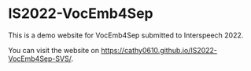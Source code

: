 # IS2022-VocEmb4Sep

This is a demo website for VocEmb4Sep submitted to Interspeech 2022.

You can visit the website on https://cathy0610.github.io/IS2022-VocEmb4Sep-SVS/.

